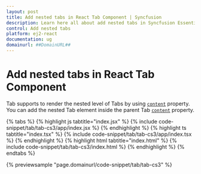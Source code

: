 ```yaml
---
layout: post
title: Add nested tabs in React Tab Component | Syncfusion
description: Learn here all about add nested tabs in Syncfusion Essential React Tab component, it's elements and more details.
control: Add nested tabs 
platform: ej2-react
documentation: ug
domainurl: ##DomainURL##
---
```


# Add nested tabs in React Tab Component

Tab supports to render the nested level of Tabs by using [`content`](https://ej2.syncfusion.com/react/documentation/api/tab/tabItem/#content) property. You can add the nested Tab element inside the parent Tab [`content`](https://ej2.syncfusion.com/react/documentation/api/tab/tabItem/#content) property.

{% tabs %}
{% highlight js tabtitle="index.jsx" %}
{% include code-snippet/tab/tab-cs3/app/index.jsx %}
{% endhighlight %}
{% highlight ts tabtitle="index.tsx" %}
{% include code-snippet/tab/tab-cs3/app/index.tsx %}
{% endhighlight %}
{% highlight html tabtitle="index.html" %}
{% include code-snippet/tab/tab-cs3/index.html %}
{% endhighlight %}
{% endtabs %}
        
{% previewsample "page.domainurl/code-snippet/tab/tab-cs3" %}
